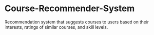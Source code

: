 # Course-Recommender-System
Recommendation system that suggests courses to users based on their interests, ratings of similar courses, and skill levels.
